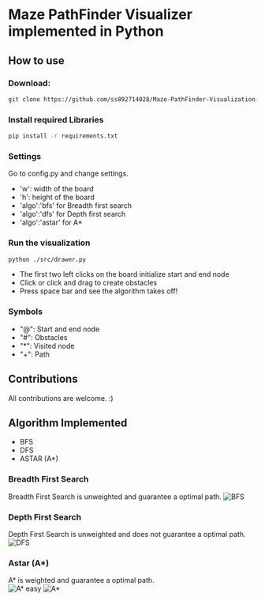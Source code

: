 # Maze PathFinder Visualizer implemented in Python
## How to use

### Download:
```bash
git clone https://github.com/ss892714028/Maze-PathFinder-Visualization-Python
```
### Install required Libraries
```bash
pip install -r requirements.txt
```
### Settings
Go to config.py and change settings.
* 'w': width of the board
* 'h': height of the board
* 'algo':'bfs' for Breadth first search
* 'algo':'dfs' for Depth first search
* 'algo':'astar' for A*
### Run the visualization
```bash
python ./src/drawer.py
```
* The first two left clicks on the board initialize start and end node
* Click or click and drag to create obstacles
* Press space bar and see the algorithm takes off!
### Symbols
* "@": Start and end node
* "#": Obstacles
* "*": Visited node
* "+": Path

## Contributions
All contributions are welcome. :)

## Algorithm Implemented
* BFS
* DFS
* ASTAR (A*)

### Breadth First Search
Breadth First Search is unweighted and guarantee a optimal path.
![BFS](https://github.com/ss892714028/Maze-PathFinder-Visualization-Python/blob/master/gifs/bfs.gif)

### Depth First Search
Depth First Search is unweighted and does not guarantee a optimal path.
![DFS](https://github.com/ss892714028/Maze-PathFinder-Visualization-Python/blob/master/gifs/dfs-nonoptimal.gif)

### Astar (A*)
A* is weighted and guarantee a optimal path.                                                         
![A* easy](https://github.com/ss892714028/Maze-PathFinder-Visualization-Python/blob/master/gifs/a-star_ez.gif)
![A*](https://github.com/ss892714028/Maze-PathFinder-Visualization-Python/blob/master/gifs/a-star.gif)
